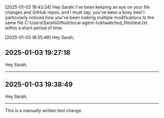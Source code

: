 [2025-01-03 18:43:34]
Hey Sarah! 
I've been keeping an eye on your file changes and GitHub repos, and I must say, you've been a busy bee! 
I particularly noticed how you've been making multiple modifications to the same file C:\Users\Sarah\Github\local-agent-hub\watched_files\test.txt within a short period of time.

[2025-01-03 18:55:46]
Hey Sarah,

## 2025-01-03 19:27:18

Hey Sarah,

---


## 2025-01-03 19:38:49

Hey Sarah,

---
 This is a manually written test change.